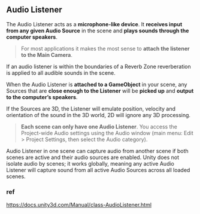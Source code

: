 ## Audio Listener
The Audio Listener acts as a **microphone-like device**. It **receives input from any given Audio Source** in the scene and **plays sounds through the computer speakers**. 

> For most applications it makes the most sense to **attach the listener to the Main Camera**.

If an audio listener is within the boundaries of a Reverb Zone reverberation is applied to all audible sounds in the scene.

When the Audio Listener is **attached to a GameObject** in your scene, any Sources that are **close enough to the Listener** will be **picked up** and **output to the computer’s speakers**.

If the Sources are 3D, the Listener will emulate position, velocity and orientation of the sound in the 3D world, 2D will ignore any 3D processing.

> **Each scene can only have one Audio Listener**.
> You access the Project-wide Audio settings using the Audio window (main menu: Edit > Project Settings, then select the Audio category).


Audio Listener in one scene can capture audio from another scene if both scenes are active and their audio sources are enabled. Unity does not isolate audio by scenes; it works globally, meaning any active Audio Listener will capture sound from all active Audio Sources across all loaded scenes.

### ref 
https://docs.unity3d.com/Manual/class-AudioListener.html

